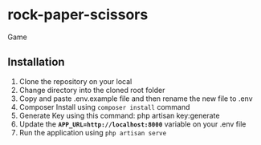 # rock-paper-scissors

Game

## Installation

1. Clone the repository on your local
2. Change directory into the cloned root folder
3. Copy and paste .env.example file and then rename the new file to .env
4. Composer Install using `composer install` command
5. Generate Key using this command: php artisan key:generate
6. Update the **`APP_URL=http://localhost:8000`** variable on your .env file
7. Run the application using `php artisan serve`